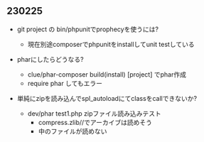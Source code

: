 #

## 230225

- git project の bin/phpunitでprophecyを使うには?
    - 現在別途composerでphpunitをinstallしてunit testしている

- pharにしたらどうなる?
    - clue/phar-composer  build(install) [project] でphar作成
    - require phar してもエラー

- 単純にzipを読み込んでspl_autoloadにてclassをcallできないか?
    - dev/phar test1.php zipファイル読み込みテスト
        - compress.zlib//でアーカイブは読めそう
        - 中のファイルが読めない



